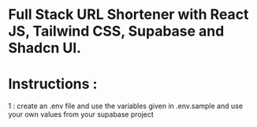 # Full Stack URL Shortener with React JS, Tailwind CSS, Supabase and Shadcn UI.

# Instructions : 
1 : create an .env file and use the variables given in .env.sample and use your own values from your supabase project

